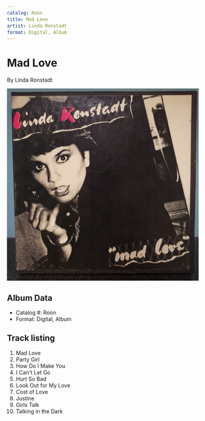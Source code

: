 ```yaml
---
catalog: Roon
title: Mad Love
artist: Linda Ronstadt
format: Digital, Album
---
```


# Mad Love

By Linda Ronstadt

![](../../assets/albumcovers/Linda_Ronstadt-Mad_Love.png)

## Album Data

- Catalog #: Roon
- Format: Digital, Album


## Track listing


1. Mad Love
2. Party Girl
3. How Do I Make You
4. I Can't Let Go
5. Hurt So Bad
6. Look Out for My Love
7. Cost of Love
8. Justine
9. Girls Talk
10. Talking in the Dark

